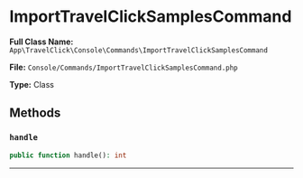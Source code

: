 # ImportTravelClickSamplesCommand

**Full Class Name:** `App\TravelClick\Console\Commands\ImportTravelClickSamplesCommand`

**File:** `Console/Commands/ImportTravelClickSamplesCommand.php`

**Type:** Class

## Methods

### `handle`

```php
public function handle(): int
```

---

